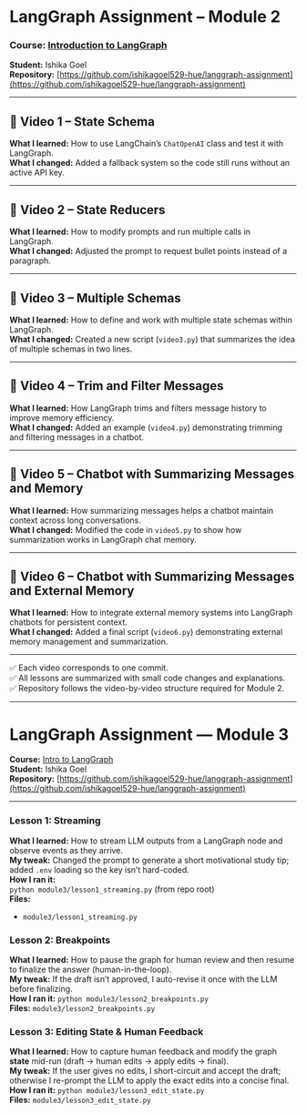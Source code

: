 # LangGraph Assignment – Module 2  
### Course: [Introduction to LangGraph](https://academy.langchain.com/courses/intro-to-langgraph)  
**Student:** Ishika Goel  
**Repository:** [https://github.com/ishikagoel529-hue/langgraph-assignment](https://github.com/ishikagoel529-hue/langgraph-assignment)

---

## 🎥 Video 1 – State Schema
**What I learned:** How to use LangChain’s `ChatOpenAI` class and test it with LangGraph.  
**What I changed:** Added a fallback system so the code still runs without an active API key.

---

## 🎥 Video 2 – State Reducers
**What I learned:** How to modify prompts and run multiple calls in LangGraph.  
**What I changed:** Adjusted the prompt to request bullet points instead of a paragraph.

---

## 🎥 Video 3 – Multiple Schemas
**What I learned:** How to define and work with multiple state schemas within LangGraph.  
**What I changed:** Created a new script (`video3.py`) that summarizes the idea of multiple schemas in two lines.

---

## 🎥 Video 4 – Trim and Filter Messages
**What I learned:** How LangGraph trims and filters message history to improve memory efficiency.  
**What I changed:** Added an example (`video4.py`) demonstrating trimming and filtering messages in a chatbot.

---

## 🎥 Video 5 – Chatbot with Summarizing Messages and Memory
**What I learned:** How summarizing messages helps a chatbot maintain context across long conversations.  
**What I changed:** Modified the code in `video5.py` to show how summarization works in LangGraph chat memory.

---

## 🎥 Video 6 – Chatbot with Summarizing Messages and External Memory
**What I learned:** How to integrate external memory systems into LangGraph chatbots for persistent context.  
**What I changed:** Added a final script (`video6.py`) demonstrating external memory management and summarization.

---

✅ Each video corresponds to one commit.  
✅ All lessons are summarized with small code changes and explanations.  
✅ Repository follows the video-by-video structure required for Module 2.

---

# LangGraph Assignment — Module 3

**Course:** [Intro to LangGraph](https://academy.langchain.com/courses/intro-to-langgraph)  
**Student:** Ishika Goel  
**Repository:** [https://github.com/ishikagoel529-hue/langgraph-assignment](https://github.com/ishikagoel529-hue/langgraph-assignment)

---

### Lesson 1: Streaming
**What I learned:** How to stream LLM outputs from a LangGraph node and observe events as they arrive.  
**My tweak:** Changed the prompt to generate a short motivational study tip; added `.env` loading so the key isn’t hard-coded.  
**How I ran it:**  
`python module3/lesson1_streaming.py` (from repo root)  
**Files:**  
- `module3/lesson1_streaming.py`
### Lesson 2: Breakpoints
**What I learned:** How to pause the graph for human review and then resume to finalize the answer (human-in-the-loop).  
**My tweak:** If the draft isn’t approved, I auto-revise it once with the LLM before finalizing.  
**How I ran it:** `python module3/lesson2_breakpoints.py`  
**Files:** `module3/lesson2_breakpoints.py`

### Lesson 3: Editing State & Human Feedback
**What I learned:** How to capture human feedback and modify the graph **state** mid-run (draft → human edits → apply edits → final).  
**My tweak:** If the user gives no edits, I short-circuit and accept the draft; otherwise I re-prompt the LLM to apply the exact edits into a concise final.  
**How I ran it:** `python module3/lesson3_edit_state.py`  
**Files:** `module3/lesson3_edit_state.py`

